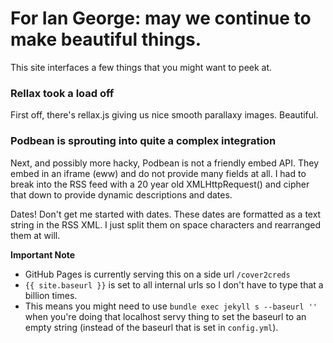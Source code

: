 # For Ian George: may we continue to make beautiful things.


This site interfaces a few things that you might want to peek at.


### Rellax took a load off
First off, there's rellax.js giving us nice smooth parallaxy images. Beautiful.


### Podbean is sprouting into quite a complex integration
Next, and possibly more hacky, Podbean is not a friendly embed API. They embed in an iframe (eww) and do not provide many fields at all. I had to break into the RSS feed with a 20 year old XMLHttpRequest() and cipher that down to provide dynamic descriptions and dates.

Dates! Don't get me started with dates. These dates are formatted as a text string in the RSS XML. I just split them on space characters and rearranged them at will.



**Important Note**
- GitHub Pages is currently serving this on a side url `/cover2creds`
- `{{ site.baseurl }}` is set to all internal urls so I don't have to type that a billion times.
- This means you might need to use `bundle exec jekyll s --baseurl ''` when you're doing that localhost servy thing to set the baseurl to an empty string (instead of the baseurl that is set in `config.yml`).